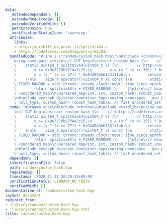 ```yaml
---
data:
  _extendedDependsOn: []
  _extendedRequiredBy: []
  _extendedVerifiedWith: []
  _pathExtension: hpp
  _verificationStatusIcon: ':warning:'
  attributes:
    links:
    - http://xorshift.di.unimi.it/splitmix64.c
    - https://codeforces.com/blog/entry/62393>
  bundledCode: "#line 2 \"random/custom_hash.hpp\"\n#include <chrono>\n#include <cstdlib>\n\
    using namespace std;\n\n// CUT begin\nstruct custom_hash {\n    // <https://codeforces.com/blog/entry/62393>\n\
    \    static uint64_t splitmix64(uint64_t x) {\n        // http://xorshift.di.unimi.it/splitmix64.c\n\
    \        x += 0x9e3779b97f4a7c15;\n        x = (x ^ (x >> 30)) * 0xbf58476d1ce4e5b9;\n\
    \        x = (x ^ (x >> 27)) * 0x94d049bb133111eb;\n        return x ^ (x >> 31);\n\
    \    }\n\n    size_t operator()(uint64_t x) const {\n        static const uint64_t\
    \ FIXED_RANDOM = std::chrono::steady_clock::now().time_since_epoch().count();\n\
    \        return splitmix64(x + FIXED_RANDOM);\n    }\n};\n\n// Usage\n#include\
    \ <unordered_map>\nunordered_map<int, int, custom_hash> robust_unordered_map;\n\
    \n#include <ext/pb_ds/assoc_container.hpp>\nusing namespace __gnu_pbds;\ngp_hash_table<int,\
    \ null_type, custom_hash> robust_hash_table; // fast unordered_set / unordered_map\n"
  code: "#pragma once\n#include <chrono>\n#include <cstdlib>\nusing namespace std;\n\
    \n// CUT begin\nstruct custom_hash {\n    // <https://codeforces.com/blog/entry/62393>\n\
    \    static uint64_t splitmix64(uint64_t x) {\n        // http://xorshift.di.unimi.it/splitmix64.c\n\
    \        x += 0x9e3779b97f4a7c15;\n        x = (x ^ (x >> 30)) * 0xbf58476d1ce4e5b9;\n\
    \        x = (x ^ (x >> 27)) * 0x94d049bb133111eb;\n        return x ^ (x >> 31);\n\
    \    }\n\n    size_t operator()(uint64_t x) const {\n        static const uint64_t\
    \ FIXED_RANDOM = std::chrono::steady_clock::now().time_since_epoch().count();\n\
    \        return splitmix64(x + FIXED_RANDOM);\n    }\n};\n\n// Usage\n#include\
    \ <unordered_map>\nunordered_map<int, int, custom_hash> robust_unordered_map;\n\
    \n#include <ext/pb_ds/assoc_container.hpp>\nusing namespace __gnu_pbds;\ngp_hash_table<int,\
    \ null_type, custom_hash> robust_hash_table; // fast unordered_set / unordered_map\n"
  dependsOn: []
  isVerificationFile: false
  path: random/custom_hash.hpp
  requiredBy: []
  timestamp: '2020-11-18 20:25:12+09:00'
  verificationStatus: LIBRARY_NO_TESTS
  verifiedWith: []
documentation_of: random/custom_hash.hpp
layout: document
redirect_from:
- /library/random/custom_hash.hpp
- /library/random/custom_hash.hpp.html
title: random/custom_hash.hpp
---
```

